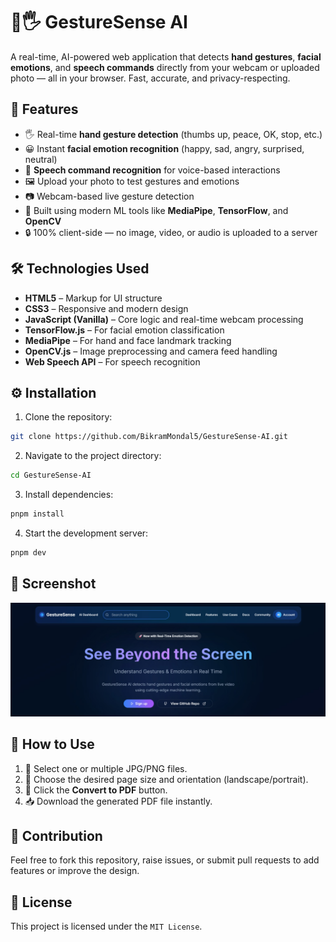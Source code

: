 # 🧠🖐️ GestureSense AI

A real-time, AI-powered web application that detects **hand gestures**, **facial emotions**, and **speech commands** directly from your webcam or uploaded photo — all in your browser. Fast, accurate, and privacy-respecting.

## 🌟 Features

* 🖐️ Real-time **hand gesture detection** (thumbs up, peace, OK, stop, etc.)
* 😀 Instant **facial emotion recognition** (happy, sad, angry, surprised, neutral)
* 🎤 **Speech command recognition** for voice-based interactions
* 🖼️ Upload your photo to test gestures and emotions
* 📷 Webcam-based live gesture detection
* 🧠 Built using modern ML tools like **MediaPipe**, **TensorFlow**, and **OpenCV**
* 🔒 100% client-side — no image, video, or audio is uploaded to a server

## 🛠️ Technologies Used

* **HTML5** – Markup for UI structure  
* **CSS3** – Responsive and modern design  
* **JavaScript (Vanilla)** – Core logic and real-time webcam processing  
* **TensorFlow.js** – For facial emotion classification  
* **MediaPipe** – For hand and face landmark tracking  
* **OpenCV.js** – Image preprocessing and camera feed handling
* **Web Speech API** – For speech recognition

## ⚙️ Installation

1. Clone the repository:
```bash
git clone https://github.com/BikramMondal5/GestureSense-AI.git
```

2. Navigate to the project directory:
```bash
cd GestureSense-AI
```

3. Install dependencies:
```bash
pnpm install
```

4. Start the development server:
```bash
pnpm dev
```

## 📸 Screenshot
![Preview Image](public/Landing-page.png)

## 🚀 How to Use

1. 📂 Select one or multiple JPG/PNG files.
2. 📏 Choose the desired page size and orientation (landscape/portrait).
3. 🔘 Click the **Convert to PDF** button.
4. 📥 Download the generated PDF file instantly.

## 🤝 Contribution

Feel free to fork this repository, raise issues, or submit pull requests to add features or improve the design.

## 📜 License

This project is licensed under the `MIT License`.